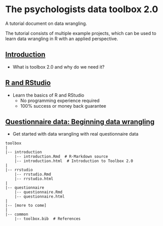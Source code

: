 # The psychologists data toolbox 2.0

A tutorial document on data wrangling. 

The tutorial consists of multiple example projects, which can be used to learn data wrangling in R with an applied perspective. 

## [Introduction](http://mvuorre.github.io/toolbox/introduction/introduction.html)

* What is toolbox 2.0 and why do we need it?

## [R and RStudio](http://mvuorre.github.io/toolbox/rrstudio/rrstudio.html)

* Learn the basics of R and RStudio
    - No programming experience required
    - 100% success or money back guarantee

## [Questionnaire data: Beginning data wrangling](http://mvuorre.github.io/toolbox/questionnaire/questionnaire.html)

* Get started with data wrangling with real questionnaire data


```
toolbox
|
|-- introduction
    |-- introduction.Rmd  # R-Markdown source
    |-- introduction.html  # Introduction to Toolbox 2.0
|
|-- rrstudio
    |-- rrstudio.Rmd
    |-- rrstudio.html
|
|-- questionnaire
    |-- questionnaire.Rmd
    |-- questionnaire.html
|
|-- [more to come]
|
|-- common
    |-- toolbox.bib  # References
```

